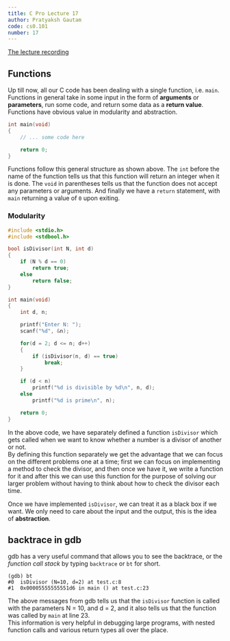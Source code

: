 ```yaml
---
title: C Pro Lecture 17
author: Pratyaksh Gautam
code: cs0.101
number: 17
---
```


[The lecture recording](https://youtu.be/icAT6L1J7ag)
## Functions

Up till now, all our C code has been dealing with a single function, i.e. `main`.
Functions in general take in some input in the form of **arguments** or **parameters**, run some code, and return some data as a **return value**.
Functions have obvious value in modularity and abstraction.

```c
int main(void)
{
	// ... some code here

	return 0;
}
```
Functions follow this general structure as shown above.
The `int` before the name of the function tells us that this function will return an integer when it is done.
The `void` in parentheses tells us that the function does not accept any parameters or arguments.
And finally we have a `return` statement, with `main` returning a value of `0` upon exiting.

### Modularity

```c
#include <stdio.h>
#include <stdbool.h>

bool isDivisor(int N, int d)
{
	if (N % d == 0)
		return true;
	else
		return false;
}

int main(void)
{
	int d, n;

	printf("Enter N: ");
	scanf("%d", &n);

	for(d = 2; d <= n; d++)
	{
		if (isDivisor(n, d) == true)
			break;
	}

	if (d < n)
		printf("%d is divisible by %d\n", n, d);
	else
		printf("%d is prime\n", n);

	return 0;
}
```

In the above code, we have separately defined a function `isDivisor` which gets called when we want to know whether a number is a divisor of another or not.  
By defining this function separately we get the advantage that we can focus on the different problems one at a time; first we can focus on implementing a method to check the divisor, and then once we have it,
we write a function for it and after this we can use this function for the purpose of solving our larger problem without having to think about how to check the divisor each time.

Once we have implemented `isDivisor`, we can treat it as a black box if we want. We only need to care about the input and the output, this is the idea of **abstraction**.

## backtrace in gdb

gdb has a very useful command that allows you to see the backtrace, or the *function call stack* by typing `backtrace` or `bt` for short.
```
(gdb) bt
#0  isDivisor (N=10, d=2) at test.c:8
#1  0x00005555555551d6 in main () at test.c:23
```

The above messages from gdb tells us that the `isDivisor` function is called with the parameters N = 10, and d = 2, and it also tells us that the function was called by `main` at line 23.  
This information is very helpful in debugging large programs, with nested function calls and various return types all over the place.
